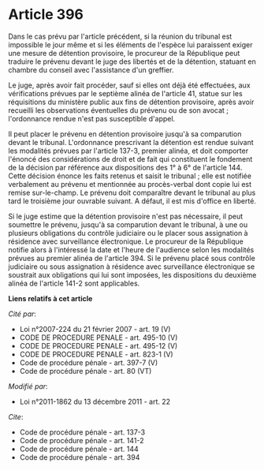 # Article 396

Dans le cas prévu par l'article précédent, si la réunion du tribunal est impossible le jour même et si les éléments de
l'espèce lui paraissent exiger une mesure de détention provisoire, le procureur de la République peut traduire le prévenu
devant le juge des libertés et de la détention, statuant en chambre du conseil avec l'assistance d'un greffier. 

Le juge, après avoir fait procéder, sauf si elles ont déjà été effectuées, aux vérifications prévues par le septième alinéa
de l'article 41, statue sur les réquisitions du ministère public aux fins de détention provisoire, après avoir recueilli les
observations éventuelles du prévenu ou de son avocat ; l'ordonnance rendue n'est pas susceptible d'appel. 

Il peut placer le prévenu en détention provisoire jusqu'à sa comparution devant le tribunal. L'ordonnance prescrivant la
détention est rendue suivant les modalités prévues par l'article 137-3, premier alinéa, et doit comporter l'énoncé des
considérations de droit et de fait qui constituent le fondement de la décision par référence aux dispositions des 1° à 6° de
l'article 144. Cette décision énonce les faits retenus et saisit le tribunal ; elle est notifiée verbalement au prévenu et
mentionnée au procès-verbal dont copie lui est remise sur-le-champ. Le prévenu doit comparaître devant le tribunal au plus
tard le troisième jour ouvrable suivant. A défaut, il est mis d'office en liberté. 

Si le juge estime que la détention provisoire n'est pas nécessaire, il peut soumettre le prévenu, jusqu'à sa comparution
devant le tribunal, à une ou plusieurs obligations du contrôle judiciaire ou le placer sous assignation à résidence avec
surveillance électronique. Le procureur de la République notifie alors à l'intéressé la date et l'heure de l'audience selon
les modalités prévues au premier alinéa de l'article 394. Si le prévenu placé sous contrôle judiciaire ou sous assignation à
résidence avec surveillance électronique se soustrait aux obligations qui lui sont imposées, les dispositions du deuxième
alinéa de l'article 141-2 sont applicables.

**Liens relatifs à cet article**

_Cité par_:

  - Loi n°2007-224 du 21 février 2007 - art. 19 (V)
  - CODE DE PROCEDURE PENALE - art. 495-10 (V)
  - CODE DE PROCEDURE PENALE - art. 495-12 (V)
  - CODE DE PROCEDURE PENALE - art. 823-1 (V)
  - Code de procédure pénale - art. 397-7 (V)
  - Code de procédure pénale - art. 80 (VT)

_Modifié par_:

  - Loi n°2011-1862 du 13 décembre 2011 - art. 22

_Cite_:

  - Code de procédure pénale - art. 137-3
  - Code de procédure pénale - art. 141-2
  - Code de procédure pénale - art. 144
  - Code de procédure pénale - art. 394
